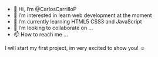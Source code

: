 - 👋 Hi, I’m @CarlosCarrilloP
- 👀 I’m interested in learn web development at the moment
- 🌱 I’m currently learning HTML5 CSS3 and JavaScript
- 💞️ I’m looking to collaborate on ...
- 📫 How to reach me ...

<!---
CarlosCarrilloP/CarlosCarrilloP is a ✨ special ✨ repository because its `README.md` (this file) appears on your GitHub profile.
You can click the Preview link to take a look at your changes.
--->
I will start my first project, im very excited to show you! ☺️
